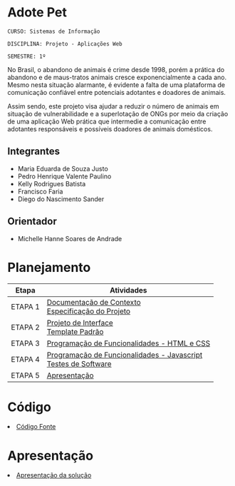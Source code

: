 # Adote Pet

`CURSO: Sistemas de Informação`

`DISCIPLINA: Projeto - Aplicações Web`

`SEMESTRE: 1º`

No Brasil, o abandono de animais é crime desde 1998, porém a prática do abandono e de maus-tratos animais cresce exponencialmente a cada ano.
Mesmo nesta situação alarmante, é evidente a falta de uma plataforma de comunicação confiável entre potenciais adotantes e doadores de animais.

Assim sendo, este projeto visa ajudar a reduzir o número de animais em situação de vulnerabilidade e a superlotação de ONGs por meio da criação de uma aplicação Web prática que intermedie a comunicação entre adotantes responsáveis e possíveis doadores de animais domésticos.

## Integrantes

* Maria Eduarda de Souza Justo
* Pedro Henrique Valente Paulino
* Kelly Rodrigues Batista
* Francisco Faria
* Diego do Nascimento Sander

## Orientador

* Michelle Hanne Soares de Andrade

# Planejamento

| Etapa         | Atividades |
|  :----:   | ----------- |
| ETAPA 1         |[Documentação de Contexto](docs/context.md) <br> [Especificação do Projeto](docs/especification.md) |
| ETAPA 2         |[Projeto de Interface](docs/interface.md) <br> [Template Padrão](docs/template.md) |
| ETAPA 3         |[Programação de Funcionalidades - HTML e CSS](docs/development.md) |
| ETAPA 4        |[Programação de Funcionalidades - Javascript](docs/development.md) <br> [Testes de Software ](docs/tests.md) |
| ETAPA 5         | [Apresentação](presentation/README.md) |

# Código

<li><a href="src/README.md"> Código Fonte</a></li>

# Apresentação

<li><a href="presentation/README.md"> Apresentação da solução</a></li>
